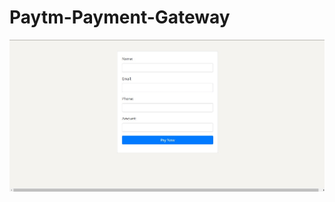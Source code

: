# Paytm-Payment-Gateway
<img src="https://raw.githubusercontent.com/AnilNITT/Paytm-Payment-Gateways/master/paytm%20payment.jpg" />
